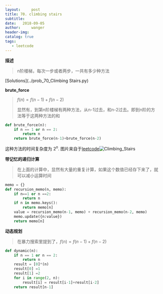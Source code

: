 ```yaml
---
layout:     post
title: 70. climbing stairs
subtitle:  
date:   2018-09-05
author:     wanger
header-img: 
catalog: true
tags: 
   - leetcode
---
```

**描述**

> n阶楼梯，每次一步或者两步，一共有多少种方法

[Solutions](../prob_70_Climbing Stairs.py)

**brute_force**

> $f(n)=f(n-1)+f(n-2)$
>
> 显然有，到第n阶楼梯有两种方法，从n-1过去，和n-2过去。即到n阶的方法等于这两种方法的和

```python
def brute_force(n):
    if n == 1 or n == 2:
        return n
    return brute_force(n-1)+brute_force(n-2)
```

这种方法的时间复杂度为 $2^n$. 图片来自于[leetcode](https://leetcode.com/problems/climbing-stairs/solution/)![Climbing_Stairs](https://leetcode.com/problems/climbing-stairs/Figures/70_Climbing_Stairs_rt.jpg)

**带记忆的递归计算**

> 在上面的计算中，显然有大量的重复计算，如果这个数值已经存下来了，就可以减小运算时间

```python
memo = {}
def recursion_memo(n, memo):
    if n==1 or n ==2:
        return n
    if n in memo.keys():
        return memo[n]
    value = recursion_memo(n-1, memo) + recursion_memo(n-2, memo)
    memo.update({n:value})
    return memo[n]
```

**动态规划**

> 在暴力搜索里提到了，$f(n)=f(n-1)+f(n-2)$

```python
def dynamic(n):
    if n == 1 or n == 2:
        return n
    result = [0]*(n)
    result[0] =1
    result[1] =2
    for i in range(2, n):
        result[i] = result[i-1]+result[i-2]
    return result[n-1]
        
```

